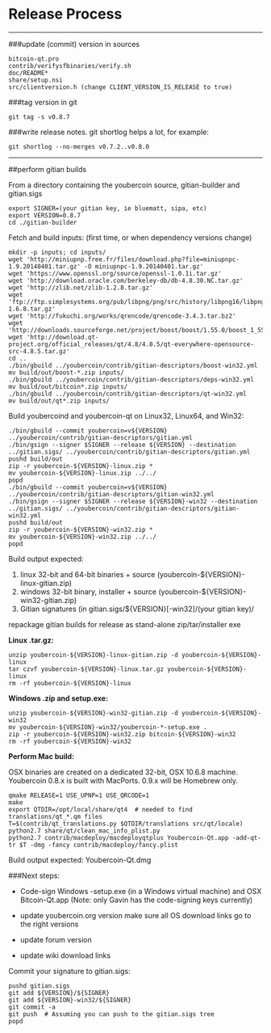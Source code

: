 Release Process
====================

* * *

###update (commit) version in sources


	bitcoin-qt.pro
	contrib/verifysfbinaries/verify.sh
	doc/README*
	share/setup.nsi
	src/clientversion.h (change CLIENT_VERSION_IS_RELEASE to true)

###tag version in git

	git tag -s v0.8.7

###write release notes. git shortlog helps a lot, for example:

	git shortlog --no-merges v0.7.2..v0.8.0

* * *

##perform gitian builds

 From a directory containing the youbercoin source, gitian-builder and gitian.sigs
  
	export SIGNER=(your gitian key, ie bluematt, sipa, etc)
	export VERSION=0.8.7
	cd ./gitian-builder

 Fetch and build inputs: (first time, or when dependency versions change)

	mkdir -p inputs; cd inputs/
	wget 'http://miniupnp.free.fr/files/download.php?file=miniupnpc-1.9.20140401.tar.gz' -O miniupnpc-1.9.20140401.tar.gz'
	wget 'https://www.openssl.org/source/openssl-1.0.1i.tar.gz'
	wget 'http://download.oracle.com/berkeley-db/db-4.8.30.NC.tar.gz'
	wget 'http://zlib.net/zlib-1.2.8.tar.gz'
	wget 'ftp://ftp.simplesystems.org/pub/libpng/png/src/history/libpng16/libpng-1.6.8.tar.gz'
	wget 'http://fukuchi.org/works/qrencode/qrencode-3.4.3.tar.bz2'
	wget 'http://downloads.sourceforge.net/project/boost/boost/1.55.0/boost_1_55_0.tar.bz2'
	wget 'http://download.qt-project.org/official_releases/qt/4.8/4.8.5/qt-everywhere-opensource-src-4.8.5.tar.gz'
	cd ..
	./bin/gbuild ../youbercoin/contrib/gitian-descriptors/boost-win32.yml
	mv build/out/boost-*.zip inputs/
	./bin/gbuild ../youbercoin/contrib/gitian-descriptors/deps-win32.yml
	mv build/out/bitcoin*.zip inputs/
	./bin/gbuild ../youbercoin/contrib/gitian-descriptors/qt-win32.yml
	mv build/out/qt*.zip inputs/

 Build youbercoind and youbercoin-qt on Linux32, Linux64, and Win32:
  
	./bin/gbuild --commit youbercoin=v${VERSION} ../youbercoin/contrib/gitian-descriptors/gitian.yml
	./bin/gsign --signer $SIGNER --release ${VERSION} --destination ../gitian.sigs/ ../youbercoin/contrib/gitian-descriptors/gitian.yml
	pushd build/out
	zip -r youbercoin-${VERSION}-linux.zip *
	mv youbercoin-${VERSION}-linux.zip ../../
	popd
	./bin/gbuild --commit youbercoin=v${VERSION} ../youbercoin/contrib/gitian-descriptors/gitian-win32.yml
	./bin/gsign --signer $SIGNER --release ${VERSION}-win32 --destination ../gitian.sigs/ ../youbercoin/contrib/gitian-descriptors/gitian-win32.yml
	pushd build/out
	zip -r youbercoin-${VERSION}-win32.zip *
	mv youbercoin-${VERSION}-win32.zip ../../
	popd

  Build output expected:

  1. linux 32-bit and 64-bit binaries + source (youbercoin-${VERSION}-linux-gitian.zip)
  2. windows 32-bit binary, installer + source (youbercoin-${VERSION}-win32-gitian.zip)
  3. Gitian signatures (in gitian.sigs/${VERSION}[-win32]/(your gitian key)/

repackage gitian builds for release as stand-alone zip/tar/installer exe

**Linux .tar.gz:**

	unzip youbercoin-${VERSION}-linux-gitian.zip -d youbercoin-${VERSION}-linux
	tar czvf youbercoin-${VERSION}-linux.tar.gz youbercoin-${VERSION}-linux
	rm -rf youbercoin-${VERSION}-linux

**Windows .zip and setup.exe:**

	unzip youbercoin-${VERSION}-win32-gitian.zip -d youbercoin-${VERSION}-win32
	mv youbercoin-${VERSION}-win32/youbercoin-*-setup.exe .
	zip -r youbercoin-${VERSION}-win32.zip bitcoin-${VERSION}-win32
	rm -rf youbercoin-${VERSION}-win32

**Perform Mac build:**

  OSX binaries are created on a dedicated 32-bit, OSX 10.6.8 machine.
  Youbercoin 0.8.x is built with MacPorts.  0.9.x will be Homebrew only.

	qmake RELEASE=1 USE_UPNP=1 USE_QRCODE=1
	make
	export QTDIR=/opt/local/share/qt4  # needed to find translations/qt_*.qm files
	T=$(contrib/qt_translations.py $QTDIR/translations src/qt/locale)
	python2.7 share/qt/clean_mac_info_plist.py
	python2.7 contrib/macdeploy/macdeployqtplus Youbercoin-Qt.app -add-qt-tr $T -dmg -fancy contrib/macdeploy/fancy.plist

 Build output expected: Youbercoin-Qt.dmg

###Next steps:

* Code-sign Windows -setup.exe (in a Windows virtual machine) and
  OSX Bitcoin-Qt.app (Note: only Gavin has the code-signing keys currently)

* update youbercoin.org version
  make sure all OS download links go to the right versions

* update forum version

* update wiki download links

Commit your signature to gitian.sigs:

	pushd gitian.sigs
	git add ${VERSION}/${SIGNER}
	git add ${VERSION}-win32/${SIGNER}
	git commit -a
	git push  # Assuming you can push to the gitian.sigs tree
	popd

